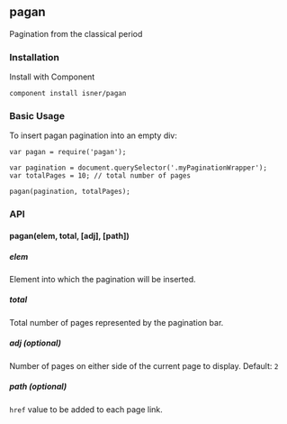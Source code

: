 ## pagan
Pagination from the classical period

### Installation
Install with Component
```
component install isner/pagan
```

### Basic Usage
To insert pagan pagination into an empty div:
```
var pagan = require('pagan');

var pagination = document.querySelector('.myPaginationWrapper');
var totalPages = 10; // total number of pages

pagan(pagination, totalPages);
```

### API

#### pagan(elem, total, [adj], [path])

##### elem
Element into which the pagination will be inserted.

##### total
Total number of pages represented by the pagination bar.

##### adj (optional)
Number of pages on either side of the current page to display.
Default: `2`

##### path (optional)
`href` value to be added to each page link.